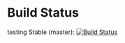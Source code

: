 # Build Status
testing
Stable (master):
[![Build Status](https://travis-ci.org/RaedKazan/Expedia.svg?branch=master)](https://travis-ci.org/RaedKazan/Expedia)
